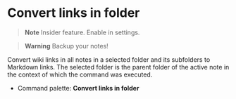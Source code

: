 # Convert links in folder

> **Note**
> Insider feature. Enable in settings.

> **Warning**
> Backup your notes!


Convert wiki links in all notes in a selected folder and its subfolders to Markdown links. 
The selected folder is the parent folder of the active note in the context of which the command was executed.

- Command palette: **Convert links in folder**
